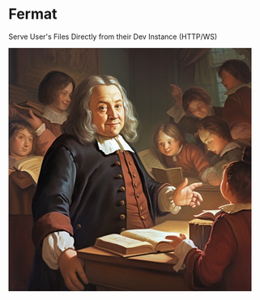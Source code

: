 # Fermat
Serve User's Files Directly from their Dev Instance (HTTP/WS)

![fermat_mj.png](fermat_mj.png)